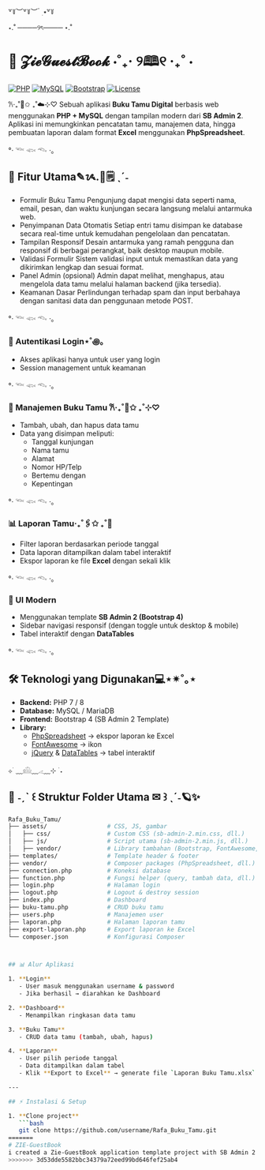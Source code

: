 ꒷꒦︶꒷꒦︶ ๋ ࣭ ⭑꒷꒦


⋆.˚ ────୨ৎ──── ⋆.˚
# 📖 𝓩𝓲𝓮𝓖𝓾𝓮𝓼𝓽𝓑𝓸𝓸𝓴 ⋅˚₊‧ ୨🕮୧ ‧₊˚ ⋅

[![PHP](https://img.shields.io/badge/PHP-7%20%2F%208-blue?logo=php)](https://www.php.net/)
[![MySQL](https://img.shields.io/badge/Database-MySQL%2FMariaDB-orange?logo=mysql)](https://www.mysql.com/)
[![Bootstrap](https://img.shields.io/badge/Bootstrap-4-purple?logo=bootstrap)](https://getbootstrap.com/)
[![License](https://img.shields.io/badge/license-MIT-green.svg)](LICENSE)

𐙚‧₊˚📒✩ ₊˚☁️⊹♡
Sebuah aplikasi **Buku Tamu Digital** berbasis web menggunakan **PHP + MySQL** dengan tampilan modern dari **SB Admin 2**.  
Aplikasi ini memungkinkan pencatatan tamu, manajemen data, hingga pembuatan laporan dalam format **Excel** menggunakan **PhpSpreadsheet**.

°‧ 𓆝 𓆟 𓆞 ·｡

## 🚀 Fitur Utama✎ᝰ.📓🗒 ˎˊ˗
- Formulir Buku Tamu
Pengunjung dapat mengisi data seperti nama, email, pesan, dan waktu kunjungan secara langsung melalui antarmuka web.
- Penyimpanan Data Otomatis
Setiap entri tamu disimpan ke database secara real-time untuk kemudahan pengelolaan dan pencatatan.
- Tampilan Responsif
Desain antarmuka yang ramah pengguna dan responsif di berbagai perangkat, baik desktop maupun mobile.
- Validasi Formulir
Sistem validasi input untuk memastikan data yang dikirimkan lengkap dan sesuai format.
- Panel Admin (opsional)
Admin dapat melihat, menghapus, atau mengelola data tamu melalui halaman backend (jika tersedia).
- Keamanan Dasar
Perlindungan terhadap spam dan input berbahaya dengan sanitasi data dan penggunaan metode POST.

°‧ 𓆝 𓆟 𓆞 ·｡

### 🔐 Autentikasi Login⋆˚꩜｡
- Akses aplikasi hanya untuk user yang login  
- Session management untuk keamanan

°‧ 𓆝 𓆟 𓆞 ·｡

### 📑 Manajemen Buku Tamu 𐙚‧₊˚📜✩ ₊˚⊹♡
- Tambah, ubah, dan hapus data tamu  
- Data yang disimpan meliputi:  
  - Tanggal kunjungan  
  - Nama tamu  
  - Alamat  
  - Nomor HP/Telp  
  - Bertemu dengan  
  - Kepentingan

°‧ 𓆝 𓆟 𓆞 ·｡

### 📊 Laporan Tamu‧₊˚🖇️✩ ₊˚📖
- Filter laporan berdasarkan periode tanggal  
- Data laporan ditampilkan dalam tabel interaktif  
- Ekspor laporan ke file **Excel** dengan sekali klik  

°‧ 𓆝 𓆟 𓆞 ·｡

### 🎨 UI Modern
- Menggunakan template **SB Admin 2 (Bootstrap 4)**  
- Sidebar navigasi responsif (dengan toggle untuk desktop & mobile)  
- Tabel interaktif dengan **DataTables**  

°‧ 𓆝 𓆟 𓆞 ·｡

## 🛠️ Teknologi yang Digunakan💻⋆✴︎˚｡⋆
- **Backend:** PHP 7 / 8  
- **Database:** MySQL / MariaDB  
- **Frontend:** Bootstrap 4 (SB Admin 2 Template)  
- **Library:**  
  - [PhpSpreadsheet](https://phpspreadsheet.readthedocs.io/) → ekspor laporan ke Excel  
  - [FontAwesome](https://fontawesome.com/) → ikon  
  - [jQuery](https://jquery.com/) & [DataTables](https://datatables.net/) → tabel interaktif  

⊹ ࣪ ﹏𓊝﹏𓂁﹏⊹ ࣪ ˖

## 📂 ˗ˏˋ ꒰ Struktur Folder Utama ✉︎ ꒱ ˎˊ˗🪐✨

```bash
Rafa_Buku_Tamu/
├── assets/                 # CSS, JS, gambar
│   ├── css/                # Custom CSS (sb-admin-2.min.css, dll.)
│   ├── js/                 # Script utama (sb-admin-2.min.js, dll.)
│   ├── vendor/             # Library tambahan (Bootstrap, FontAwesome, DataTables)
├── templates/              # Template header & footer
├── vendor/                 # Composer packages (PhpSpreadsheet, dll.)
├── connection.php          # Koneksi database
├── function.php            # Fungsi helper (query, tambah data, dll.)
├── login.php               # Halaman login
├── logout.php              # Logout & destroy session
├── index.php               # Dashboard
├── buku-tamu.php           # CRUD buku tamu
├── users.php               # Manajemen user
├── laporan.php             # Halaman laporan tamu
├── export-laporan.php      # Export laporan ke Excel
└── composer.json           # Konfigurasi Composer



## 📊 Alur Aplikasi

1. **Login**  
   - User masuk menggunakan username & password  
   - Jika berhasil → diarahkan ke Dashboard  

2. **Dashboard**  
   - Menampilkan ringkasan data tamu  

3. **Buku Tamu**  
   - CRUD data tamu (tambah, ubah, hapus)  

4. **Laporan**  
   - User pilih periode tanggal  
   - Data ditampilkan dalam tabel  
   - Klik **Export to Excel** → generate file `Laporan Buku Tamu.xlsx`  

---

## ⚡ Instalasi & Setup

1. **Clone project**
   ```bash
   git clone https://github.com/username/Rafa_Buku_Tamu.git
=======
# ZIE-GuestBook
i created a Zie-GuestBook application template project with SB Admin 2
>>>>>>> 3d53dde5582bbc34379a72eed99bd646fef25ab4

